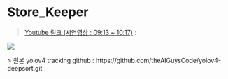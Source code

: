 # Store_Keeper
>[Youtube 링크 (시연영상 : 09:13 ~ 10:17)](https://www.youtube.com/watch?v=_MRdEBlpTAM ) : 

<p align="left";>
<img src="https://github.com/WJ-Archive/PF_Main/blob/main/PF_store_keeper/img/res/res.PNG"/>
</p>
> 원본 yolov4 tracking github : https://github.com/theAIGuysCode/yolov4-deepsort.git
